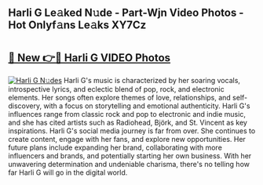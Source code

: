 ## Harli G Le𝚊ked N𝚞de - Part-Wjn Video Photos - Hot Onlyf𝚊ns Le𝚊ks XY7Cz

# <h2><a href="http://ab46194.deff.icu/?id=Harli+G">🔗 New 👉🔴 Harli G VIDEO Photos</a></h2>

[![Harli G N𝚞des](https://i.imgur.com/rIISA9y.gif)](http://ab46194.deff.icu/?id=Harli+G)
Harli G's music is characterized by her soaring vocals, introspective lyrics, and eclectic blend of pop, rock, and electronic elements. Her songs often explore themes of love, relationships, and self-discovery, with a focus on storytelling and emotional authenticity. Harli G's influences range from classic rock and pop to electronic and indie music, and she has cited artists such as Radiohead, Björk, and St. Vincent as key inspirations. Harli G's social media journey is far from over. She continues to create content, engage with her fans, and explore new opportunities. Her future plans include expanding her brand, collaborating with more influencers and brands, and potentially starting her own business. With her unwavering determination and undeniable charisma, there's no telling how far Harli G will go in the digital world.
